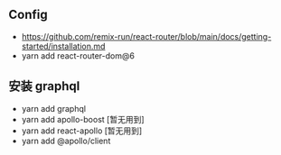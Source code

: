 ## Config
* https://github.com/remix-run/react-router/blob/main/docs/getting-started/installation.md
* yarn add react-router-dom@6

## 安装 graphql
* yarn add graphql
* yarn add apollo-boost [暂无用到]
* yarn add react-apollo [暂无用到]
* yarn add @apollo/client
